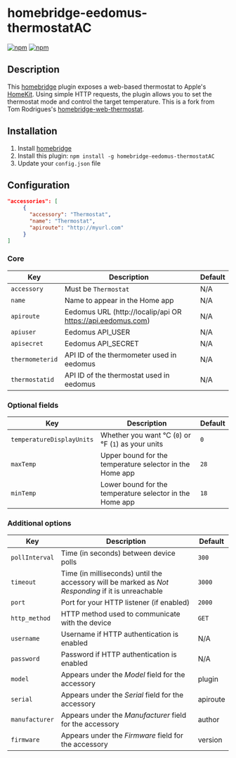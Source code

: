 # homebridge-eedomus-thermostatAC

[![npm](https://img.shields.io/npm/v/homebridge-eedomus-thermostat.svg)](https://www.npmjs.com/package/homebridge-eedomus-thermostat) [![npm](https://img.shields.io/npm/dt/homebridge-eedomus-thermostat.svg)](https://www.npmjs.com/package/homebridge-eedomus-thermostat)

## Description

This [homebridge](https://github.com/nfarina/homebridge) plugin exposes a web-based thermostat to Apple's [HomeKit](http://www.apple.com/ios/home/). Using simple HTTP requests, the plugin allows you to set the thermostat mode and control the target temperature.
This is a fork from Tom Rodrigues's [homebridge-web-thermostat](https://github.com/Tommrodrigues/homebridge-web-thermostat#readme).

## Installation

1. Install [homebridge](https://github.com/nfarina/homebridge#installation-details)
2. Install this plugin: `npm install -g homebridge-eedomus-thermostatAC`
3. Update your `config.json` file

## Configuration

```json
"accessories": [
     {
       "accessory": "Thermostat",
       "name": "Thermostat",
       "apiroute": "http://myurl.com"
     }
]
```

### Core
| Key | Description | Default |
| --- | --- | --- |
| `accessory` | Must be `Thermostat` | N/A |
| `name` | Name to appear in the Home app | N/A |
| `apiroute` | Eedomus URL (http://localip/api OR https://api.eedomus.com) | N/A |
| `apiuser` | Eedomus API_USER | N/A |
| `apisecret` | Eedomus API_SECRET | N/A |
| `thermometerid` | API ID of the thermometer used in eedomus | N/A |
| `thermostatid` | API ID of the thermostat used in eedomus | N/A |

### Optional fields
| Key | Description | Default |
| --- | --- | --- |
| `temperatureDisplayUnits` | Whether you want °C (`0`) or °F (`1`) as your units | `0` |
| `maxTemp` | Upper bound for the temperature selector in the Home app | `28` |
| `minTemp` | Lower bound for the temperature selector in the Home app | `18` |

### Additional options
| Key | Description | Default |
| --- | --- | --- |
| `pollInterval` | Time (in seconds) between device polls | `300` |
| `timeout` | Time (in milliseconds) until the accessory will be marked as _Not Responding_ if it is unreachable | `3000` |
| `port` | Port for your HTTP listener (if enabled) | `2000` |
| `http_method` | HTTP method used to communicate with the device | `GET` |
| `username` | Username if HTTP authentication is enabled | N/A |
| `password` | Password if HTTP authentication is enabled | N/A |
| `model` | Appears under the _Model_ field for the accessory | plugin |
| `serial` | Appears under the _Serial_ field for the accessory | apiroute |
| `manufacturer` | Appears under the _Manufacturer_ field for the accessory | author |
| `firmware` | Appears under the _Firmware_ field for the accessory | version |
